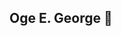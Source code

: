 ## Oge E. George 👋

<!--
**ogegeorge/ogegeorge** is a ✨ _special_ ✨ repository because its `README.md` (this file) appears on your GitHub profile.

Here are some ideas to get you started:

- 🔭 I am a Behavioral Data Science and Government double major at the University of Texas at Austin. 

-->
